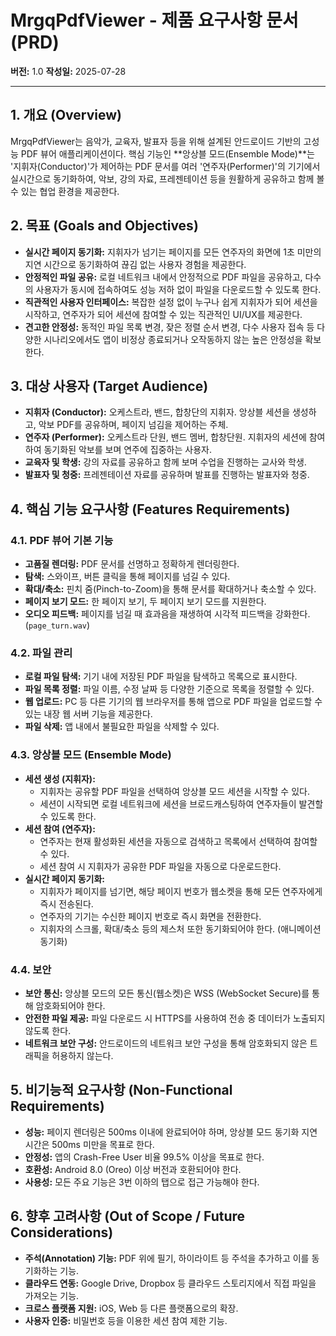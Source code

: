 # MrgqPdfViewer - 제품 요구사항 문서 (PRD)

**버전:** 1.0
**작성일:** 2025-07-28

---

## 1. 개요 (Overview)

MrgqPdfViewer는 음악가, 교육자, 발표자 등을 위해 설계된 안드로이드 기반의 고성능 PDF 뷰어 애플리케이션이다. 핵심 기능인 **앙상블 모드(Ensemble Mode)**는 '지휘자(Conductor)'가 제어하는 PDF 문서를 여러 '연주자(Performer)'의 기기에서 실시간으로 동기화하여, 악보, 강의 자료, 프레젠테이션 등을 원활하게 공유하고 함께 볼 수 있는 협업 환경을 제공한다.

## 2. 목표 (Goals and Objectives)

- **실시간 페이지 동기화:** 지휘자가 넘기는 페이지를 모든 연주자의 화면에 1초 미만의 지연 시간으로 동기화하여 끊김 없는 사용자 경험을 제공한다.
- **안정적인 파일 공유:** 로컬 네트워크 내에서 안정적으로 PDF 파일을 공유하고, 다수의 사용자가 동시에 접속하여도 성능 저하 없이 파일을 다운로드할 수 있도록 한다.
- **직관적인 사용자 인터페이스:** 복잡한 설정 없이 누구나 쉽게 지휘자가 되어 세션을 시작하고, 연주자가 되어 세션에 참여할 수 있는 직관적인 UI/UX를 제공한다.
- **견고한 안정성:** 동적인 파일 목록 변경, 잦은 정렬 순서 변경, 다수 사용자 접속 등 다양한 시나리오에서도 앱이 비정상 종료되거나 오작동하지 않는 높은 안정성을 확보한다.

## 3. 대상 사용자 (Target Audience)

- **지휘자 (Conductor):** 오케스트라, 밴드, 합창단의 지휘자. 앙상블 세션을 생성하고, 악보 PDF를 공유하며, 페이지 넘김을 제어하는 주체.
- **연주자 (Performer):** 오케스트라 단원, 밴드 멤버, 합창단원. 지휘자의 세션에 참여하여 동기화된 악보를 보며 연주에 집중하는 사용자.
- **교육자 및 학생:** 강의 자료를 공유하고 함께 보며 수업을 진행하는 교사와 학생.
- **발표자 및 청중:** 프레젠테이션 자료를 공유하며 발표를 진행하는 발표자와 청중.

## 4. 핵심 기능 요구사항 (Features Requirements)

### 4.1. PDF 뷰어 기본 기능

- **고품질 렌더링:** PDF 문서를 선명하고 정확하게 렌더링한다.
- **탐색:** 스와이프, 버튼 클릭을 통해 페이지를 넘길 수 있다.
- **확대/축소:** 핀치 줌(Pinch-to-Zoom)을 통해 문서를 확대하거나 축소할 수 있다.
- **페이지 보기 모드:** 한 페이지 보기, 두 페이지 보기 모드를 지원한다.
- **오디오 피드백:** 페이지를 넘길 때 효과음을 재생하여 시각적 피드백을 강화한다. (`page_turn.wav`)

### 4.2. 파일 관리

- **로컬 파일 탐색:** 기기 내에 저장된 PDF 파일을 탐색하고 목록으로 표시한다.
- **파일 목록 정렬:** 파일 이름, 수정 날짜 등 다양한 기준으로 목록을 정렬할 수 있다.
- **웹 업로드:** PC 등 다른 기기의 웹 브라우저를 통해 앱으로 PDF 파일을 업로드할 수 있는 내장 웹 서버 기능을 제공한다.
- **파일 삭제:** 앱 내에서 불필요한 파일을 삭제할 수 있다.

### 4.3. 앙상블 모드 (Ensemble Mode)

- **세션 생성 (지휘자):**
    - 지휘자는 공유할 PDF 파일을 선택하여 앙상블 모드 세션을 시작할 수 있다.
    - 세션이 시작되면 로컬 네트워크에 세션을 브로드캐스팅하여 연주자들이 발견할 수 있도록 한다.
- **세션 참여 (연주자):**
    - 연주자는 현재 활성화된 세션을 자동으로 검색하고 목록에서 선택하여 참여할 수 있다.
    - 세션 참여 시 지휘자가 공유한 PDF 파일을 자동으로 다운로드한다.
- **실시간 페이지 동기화:**
    - 지휘자가 페이지를 넘기면, 해당 페이지 번호가 웹소켓을 통해 모든 연주자에게 즉시 전송된다.
    - 연주자의 기기는 수신한 페이지 번호로 즉시 화면을 전환한다.
    - 지휘자의 스크롤, 확대/축소 등의 제스처 또한 동기화되어야 한다. (애니메이션 동기화)

### 4.4. 보안

- **보안 통신:** 앙상블 모드의 모든 통신(웹소켓)은 WSS (WebSocket Secure)를 통해 암호화되어야 한다.
- **안전한 파일 제공:** 파일 다운로드 시 HTTPS를 사용하여 전송 중 데이터가 노출되지 않도록 한다.
- **네트워크 보안 구성:** 안드로이드의 네트워크 보안 구성을 통해 암호화되지 않은 트래픽을 허용하지 않는다.

## 5. 비기능적 요구사항 (Non-Functional Requirements)

- **성능:** 페이지 렌더링은 500ms 이내에 완료되어야 하며, 앙상블 모드 동기화 지연 시간은 500ms 미만을 목표로 한다.
- **안정성:** 앱의 Crash-Free User 비율 99.5% 이상을 목표로 한다.
- **호환성:** Android 8.0 (Oreo) 이상 버전과 호환되어야 한다.
- **사용성:** 모든 주요 기능은 3번 이하의 탭으로 접근 가능해야 한다.

## 6. 향후 고려사항 (Out of Scope / Future Considerations)

- **주석(Annotation) 기능:** PDF 위에 필기, 하이라이트 등 주석을 추가하고 이를 동기화하는 기능.
- **클라우드 연동:** Google Drive, Dropbox 등 클라우드 스토리지에서 직접 파일을 가져오는 기능.
- **크로스 플랫폼 지원:** iOS, Web 등 다른 플랫폼으로의 확장.
- **사용자 인증:** 비밀번호 등을 이용한 세션 참여 제한 기능.
